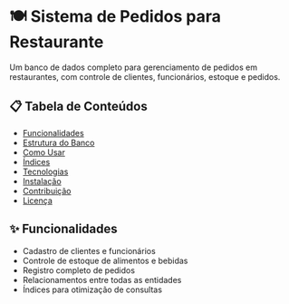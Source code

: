 # 🍽️ Sistema de Pedidos para Restaurante

Um banco de dados completo para gerenciamento de pedidos em restaurantes, com controle de clientes, funcionários, estoque e pedidos.

## 📋 Tabela de Conteúdos
- [Funcionalidades](#✨-funcionalidades)
- [Estrutura do Banco](#🗂️-estrutura-do-banco)
- [Como Usar](#🚀-como-usar)
- [Índices](#🔍-índices)
- [Tecnologias](#💻-tecnologias)
- [Instalação](#📦-instalação)
- [Contribuição](#🤝-contribuição)
- [Licença](#📜-licença)

## ✨ Funcionalidades

- Cadastro de clientes e funcionários
- Controle de estoque de alimentos e bebidas
- Registro completo de pedidos
- Relacionamentos entre todas as entidades
- Índices para otimização de consultas
